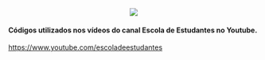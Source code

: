 <div style="text-align:center"><a href="https://www.youtube.com/watch?v=KEr7Smf_2yE&list=PLou9ofvk3DDTiSq7RlsL1Pnh1RsjMtaal"><img src="https://i.imgur.com/G4RTaMV.jpg"/></a></div>

<h4>Códigos utilizados nos vídeos do canal Escola de Estudantes no Youtube.</h4>

https://www.youtube.com/escoladeestudantes
